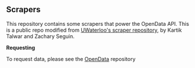 ## Scrapers

This repository contains some scrapers that power the OpenData API.
This is a public repo modified from [UWaterloo's scraper repository](https://github.com/uWaterloo/Scrapers), by Kartik Talwar and Zachary Seguin.

**Requesting**

To request data, please see the [OpenData](https://github.com/uWaterloo/OpenData/issues) repository

